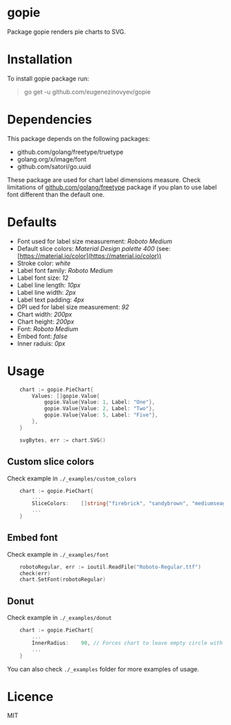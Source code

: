 # gopie
Package gopie renders pie charts to SVG.
# Installation
To install gopie package run:
> go get -u github.com/eugenezinovyev/gopie
# Dependencies
This package depends on the following packages:
- github.com/golang/freetype/truetype
- golang.org/x/image/font
- github.com/satori/go.uuid

These package are used for chart label dimensions measure. Check limitations of [github.com/golang/freetype](https://github.com/golang/freetype) package if you plan to use label font different than the default one.
# Defaults
- Font used for label size measurement: *Roboto Medium*
- Default slice colors: *Material Design palette 400* (see: [https://material.io/color](https://material.io/color))
- Stroke color: *white*
- Label font family: *Roboto Medium*
- Label font size: *12*
- Label line length: *10px*
- Label line width: *2px*
- Label text padding: *4px*
- DPI ued for label size measurement: *92*
- Chart width: *200px*
- Chart height: *200px*
- Font: *Roboto Medium*
- Embed font: *false*
- Inner raduis: *0px*
# Usage
``` go
	chart := gopie.PieChart{
		Values: []gopie.Value{
			gopie.Value{Value: 1, Label: "One"},
			gopie.Value{Value: 2, Label: "Two"},
			gopie.Value{Value: 5, Label: "Five"},
		},
	}

	svgBytes, err := chart.SVG()
```
## Custom slice colors
Check example in `./_examples/custom_colors`
``` go
	chart := gopie.PieChart{
		...
		SliceColors:    []string{"firebrick", "sandybrown", "mediumseagreen", "deepskyblue"},
		...
	}
```
## Embed font
Check example in `./_examples/font`
``` go
	robotoRegular, err := ioutil.ReadFile("Roboto-Regular.ttf")
	check(err)
	chart.SetFont(robotoRegular)
```
## Donut
Check example in `./_examples/donut`
``` go
	chart := gopie.PieChart{
		...
		InnerRadius:    90, // Forces chart to leave empty circle with 90px radius at center
		...
	}
```
You can also check `./_examples` folder for more examples of usage.
# Licence
MIT
